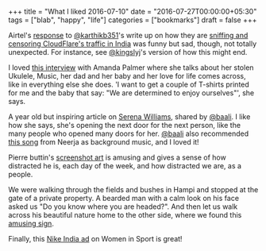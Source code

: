 +++
title = "What I liked 2016-07-10"
date = "2016-07-27T00:00:00+05:30"
tags = ["blab", "happy", "life"]
categories = ["bookmarks"]
draft = false
+++

Airtel's [response](https://twitter.com/airtelnews/status/753518084732878848) to [@karthikb351](https://twitter.com/karthikb351)'s write up on how they are [sniffing and
censoring CloudFlare's traffic in India](https://medium.com/@karthikb351/airtel-is-sniffing-and-censoring-cloudflares-traffic-in-india-and-they-don-t-even-know-it-90935f7f6d98#---0-257.ftneqcpnh) was funny but sad, though, not totally
unexpected. For instance, see [@kingslyj](https://twitter.com/kingslyj/status/753534036996460544/photo/1)'s version of how this might end.

I loved [this interview](https://www.theguardian.com/music/2016/jul/10/amanda-palmer-interview-you-got-me-singing) with Amanda Palmer where she talks about her stolen
Ukulele, Music, her dad and her baby and her love for life comes across, like
in everything else she does.  'I want to get a couple of T-shirts printed for
me and the baby that say: "We are determined to enjoy ourselves"', she says.

A year old but inspiring article on [Serena Williams](http://www.nytimes.com/2015/08/30/magazine/the-meaning-of-serena-williams.html), shared by [@baali](https://twitter.com/baali_).  I like
how she says, she's opening the next door for the next person, like the many
people who opened many doors for her. [@baali](https://twitter.com/baali_) also recommended [this song](https://youtube.com/watch?v=AxvUWofBdo4) from
Neerja as background music, and I loved it!

Pierre buttin's [screenshot art](http://www.pierrebuttin.com/work/dayonadevice/) is amusing and gives a sense of how distracted
he is, each day of the week, and how distracted we are, as a people.

We were walking through the fields and bushes in Hampi and stopped at the gate
of a private property.  A bearded man with a calm look on his face asked us "Do
you know where you are headed?".  And then let us walk across his beautiful
nature home to the other side, where we found this [amusing sign](https://slack-files.com/T0MUM6C66-F1SSJ0KC3-b85733e158).

Finally, this [Nike India ad](https://www.youtube.com/watch?v=Cm2EnrUAn8c) on Women in Sport is great!
